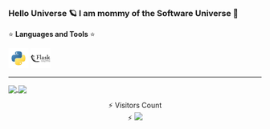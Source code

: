 ### Hello Universe 🪐 I am mommy of the Software Universe 💫

<!--
**caglagurcer/caglagurcer** is a ✨ _special_ ✨ repository because its `README.md` (this file) appears on your GitHub profile.

Here are some ideas to get you started:

- 🔭 I’m currently working on ...
- 🌱 I’m currently learning ...
- 👯 I’m looking to collaborate on ...
- 🤔 I’m looking for help with ...
- 💬 Ask me about ...
- 📫 How to reach me: ...
- 😄 Pronouns: ...
- ⚡ Fun fact: ...
-->
⭐️ **Languages and Tools** ⭐️

<code><img height="40" src="https://raw.githubusercontent.com/github/explore/80688e429a7d4ef2fca1e82350fe8e3517d3494d/topics/python/python.png"></code>
<code><img height="40" src="https://raw.githubusercontent.com/github/explore/80688e429a7d4ef2fca1e82350fe8e3517d3494d/topics/flask/flask.png"></code>

<hr/>

<a href="https://github.com/caglagurcer">
  <img align="center" src="https://github-readme-stats.vercel.app/api?username=caglagurcer&theme=ocean_dark&show_icons=true" />
</a>

<a href="https://github.com/caglagurcer">
  <img align="center" src="https://github-readme-stats.vercel.app/api/top-langs/?username=caglagurcer&theme=ocean_dark&hide=jupyter%20notebook" />
</a>

<br>

<p align="center"> 
  ⚡️ Visitors Count<br>⚡️
  <img src="https://profile-counter.glitch.me/caglagurcer/count.svg" />
</p>
